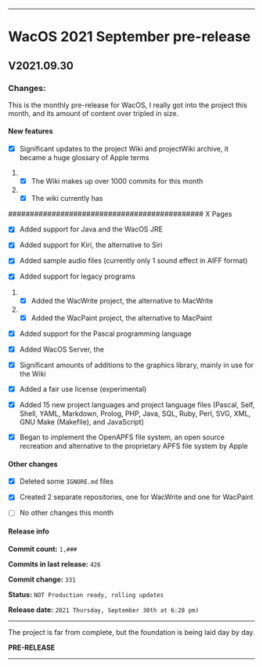 
***

# WacOS 2021 September pre-release

## V2021.09.30

### Changes:

This is the monthly pre-release for WacOS, I really got into the project this month, and its amount of content over tripled in size.

#### New features

- [x] Significant updates to the project Wiki and projectWiki archive, it became a huge glossary of Apple terms

1. - [x] The Wiki makes up over 1000 commits for this month

2. - [x] The wiki currently has

############################################# X Pages

- [x] Added support for Java and the WacOS JRE

- [x] Added support for Kiri, the alternative to Siri

- [x] Added sample audio files (currently only 1 sound effect in AIFF format)

- [x] Added support for legacy programs

1. - [x] Added the WacWrite project, the alternative to MacWrite

2. - [x] Added the WacPaint project, the alternative to MacPaint

- [x] Added support for the Pascal programming language

- [x] Added WacOS Server, the 

- [x] Significant amounts of additions to the graphics library, mainly in use for the Wiki

- [x] Added a fair use license (experimental)

- [x] Added 15 new project languages and project language files (Pascal, Self, Shell, YAML, Markdown, Prolog, PHP, Java, SQL, Ruby, Perl, SVG, XML, GNU Make (Makefile), and JavaScript)

- [x] Began to implement the OpenAPFS file system, an open source recreation and alternative to the proprietary APFS file system by Apple

#### Other changes

- [x] Deleted some `IGNORE.md` files

- [x] Created 2 separate repositories, one for WacWrite and one for WacPaint

- [ ] No other changes this month

#### Release info

**Commit count:** `1,###`

**Commits in last release:** `426`

**Commit change:** `331`

**Status:** `NOT Production ready, rolling updates`

**Release date:** `2021 Thursday, September 30th at 6:28 pm)`

***

The project is far from complete, but the foundation is being laid day by day.

**PRE-RELEASE**

***

